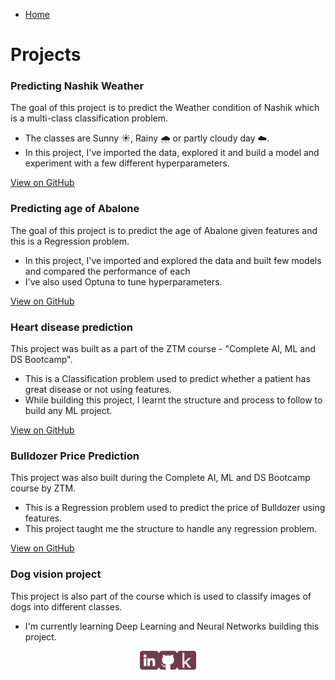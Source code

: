 - [Home](./README.md)

# Projects

### **Predicting Nashik Weather**

The goal of this project is to predict the Weather condition of Nashik which is a multi-class classification problem.
- The classes are Sunny ☀️, Rainy 🌧️ or partly cloudy day ☁️.
- In this project, I've imported the data, explored it and build a model and experiment with a few different hyperparameters.

[View on GitHub](https://github.com/Shuraimi/Predicting-Nashik-Weather)

### **Predicting age of Abalone**

The goal of this project is to predict the age of Abalone given features and this is a Regression problem.
- In this project, I've imported and explored the data and built few models and compared the performance of each
- I've also used Optuna to tune hyperparameters.

[View on GitHub](https://github.com/Shuraimi/Regression-with-Abalone-dataset)

### **Heart disease prediction**

This project was built as a part of the ZTM course - "Complete AI, ML and DS Bootcamp".
- This is a Classification problem used to predict whether a patient has great disease or not using features.
- While building this project, I learnt the structure and process to follow to build any ML project.

[View on GitHub](https://github.com/Shuraimi/heart-disease-project)

### **Bulldozer Price Prediction**

This project was also built during the Complete AI, ML and DS Bootcamp course by ZTM.
- This is a Regression problem used to predict the price of Bulldozer using features.
- This project taught me the structure to handle any regression problem.

[View on GitHub](https://github.com/Shuraimi/bulldozer-price-prediction)

### Dog vision project

This project is also part of the course which is used to classify images of dogs into different classes.
- I'm currently learning Deep Learning and Neural Networks building this project.

<div style="display: flex; justify-content: center;">
  <a href="https://www.linkedin.com/in/shuraimi">
    <img width="30px" src="https://raw.githubusercontent.com/Shuraimi/demo/cc9f1c96fc0e220cd90566cce7847a4041b95302/assets/img/linkedin%20(1).png" alt="Alt text">
  </a>
  <a href="https://www.github.com/Shuraimi">
    <img width="30px" src="https://raw.githubusercontent.com/Shuraimi/demo/cc9f1c96fc0e220cd90566cce7847a4041b95302/assets/img/github-sign.png" alt="Alt text">
  </a>
  <a href="https://www.kaggle.com/shuraimshafiullab">
    <img width="30px" src="https://raw.githubusercontent.com/Shuraimi/demo/main/assets/img/20240430_065909_0000.png" alt="Alt text">
  </a>

</div>
